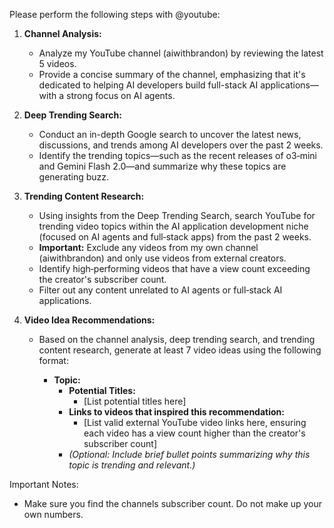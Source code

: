 Please perform the following steps with @youtube:

1. **Channel Analysis:**  
   - Analyze my YouTube channel (aiwithbrandon) by reviewing the latest 5 videos.  
   - Provide a concise summary of the channel, emphasizing that it's dedicated to helping AI developers build full-stack AI applications—with a strong focus on AI agents.

2. **Deep Trending Search:**  
   - Conduct an in-depth Google search to uncover the latest news, discussions, and trends among AI developers over the past 2 weeks.  
   - Identify the trending topics—such as the recent releases of o3‑mini and Gemini Flash 2.0—and summarize why these topics are generating buzz.

3. **Trending Content Research:**  
   - Using insights from the Deep Trending Search, search YouTube for trending video topics within the AI application development niche (focused on AI agents and full‑stack apps) from the past 2 weeks.
   - **Important:** Exclude any videos from my own channel (aiwithbrandon) and only use videos from external creators.
   - Identify high‑performing videos that have a view count exceeding the creator's subscriber count.
   - Filter out any content unrelated to AI agents or full‑stack AI applications.

4. **Video Idea Recommendations:**  
   - Based on the channel analysis, deep trending search, and trending content research, generate at least 7 video ideas using the following format:

      - **Topic:**  
         - **Potential Titles:**  
           - [List potential titles here]  
         - **Links to videos that inspired this recommendation:**  
           - [List valid external YouTube video links here, ensuring each video has a view count higher than the creator's subscriber count]  
         - *(Optional: Include brief bullet points summarizing why this topic is trending and relevant.)*


Important Notes:
- Make sure you find the channels subscriber count. Do not make up your own numbers.
